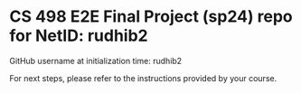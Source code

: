 # CS 498 E2E Final Project (sp24) repo for NetID: rudhib2

GitHub username at initialization time: rudhib2

For next steps, please refer to the instructions provided by your course.
